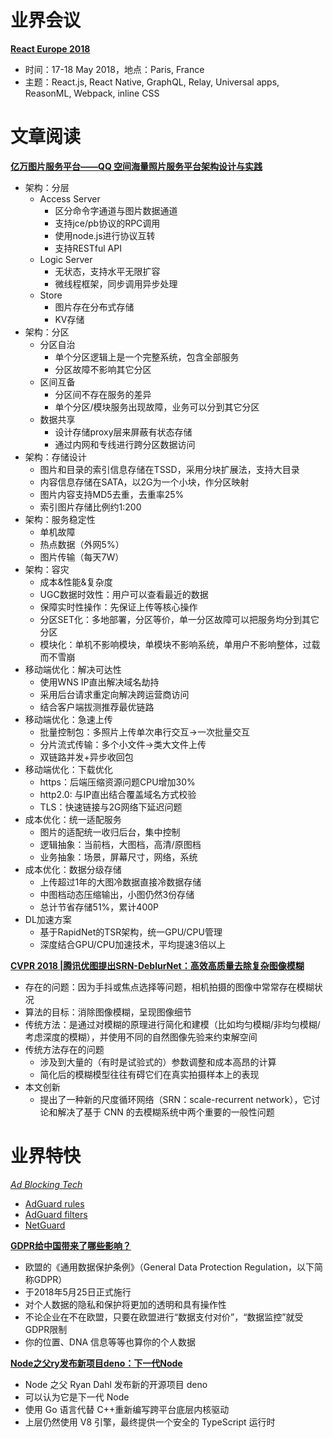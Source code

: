 ﻿# 业界会议

[**React Europe 2018**](https://www.react-europe.org/)
* 时间：17-18 May 2018，地点：Paris, France
* 主题：React.js, React Native, GraphQL, Relay, Universal apps, ReasonML, Webpack, inline CSS 



# 文章阅读


[**亿万图片服务平台——QQ 空间海量照片服务平台架构设计与实践**](https://ppt.geekbang.org/list/qconsh2017)
* 架构：分层
   * Access Server
      * 区分命令字通道与图片数据通道
      * 支持jce/pb协议的RPC调用
      * 使用node.js进行协议互转
      * 支持RESTful API
   * Logic Server
      * 无状态，支持水平无限扩容
      * 微线程框架，同步调用异步处理
   * Store
      * 图片存在分布式存储
      * KV存储
* 架构：分区
   * 分区自治
      * 单个分区逻辑上是一个完整系统，包含全部服务
      * 分区故障不影响其它分区
   * 区间互备
      * 分区间不存在服务的差异
      * 单个分区/模块服务出现故障，业务可以分到其它分区
   * 数据共享
      * 设计存储proxy层来屏蔽有状态存储
      * 通过内网和专线进行跨分区数据访问
* 架构：存储设计
   * 图片和目录的索引信息存储在TSSD，采用分块扩展法，支持大目录
   * 内容信息存储在SATA，以2G为一个小块，作分区映射
   * 图片内容支持MD5去重，去重率25%
   * 索引图片存储比例约1:200
* 架构：服务稳定性
   * 单机故障
   * 热点数据（外网5%）
   * 图片传输（每天7W）
* 架构：容灾
   * 成本&性能&复杂度
   * UGC数据时效性：用户可以查看最近的数据
   * 保障实时性操作：先保证上传等核心操作
   * 分区SET化：多地部署，分区等价，单一分区故障可以把服务均分到其它分区
   * 模块化：单机不影响模块，单模块不影响系统，单用户不影响整体，过载而不雪崩
* 移动端优化：解决可达性
   * 使用WNS IP直出解决域名劫持
   * 采用后台请求重定向解决跨运营商访问
   * 结合客户端拔测推荐最优链路
* 移动端优化：急速上传
   * 批量控制包：多照片上传单次串行交互->一次批量交互
   * 分片流式传输：多个小文件->类大文件上传
   * 双链路并发+异步收回包
* 移动端优化：下载优化
   * https：后端压缩资源问题CPU增加30%
   * http2.0: 与IP直出结合覆盖域名方式校验
   * TLS：快速链接与2G网络下延迟问题
* 成本优化：统一适配服务
   * 图片的适配统一收归后台，集中控制
   * 逻辑抽象：当前档，大图档，高清/原图档
   * 业务抽象：场景，屏幕尺寸，网络，系统
* 成本优化：数据分级存储
   * 上传超过1年的大图冷数据直接冷数据存储
   * 中图档动态压缩输出，小图仍然3份存储
   * 总计节省存储51%，累计400P
* DL加速方案
   * 基于RapidNet的TSR架构，统一GPU/CPU管理
   * 深度结合GPU/CPU加速技术，平均提速3倍以上


[**CVPR 2018 |腾讯优图提出SRN-DeblurNet：高效高质量去除复杂图像模糊**](https://zhuanlan.zhihu.com/p/37487409)
* 存在的问题：因为手抖或焦点选择等问题，相机拍摄的图像中常常存在模糊状况
* 算法的目标：消除图像模糊，呈现图像细节
* 传统方法：是通过对模糊的原理进行简化和建模（比如均匀模糊/非均匀模糊/考虑深度的模糊），并使用不同的自然图像先验来约束解空间
* 传统方法存在的问题
   * 涉及到大量的（有时是试验式的）参数调整和成本高昂的计算
   * 简化后的模糊模型往往有碍它们在真实拍摄样本上的表现
* 本文创新
   * 提出了一种新的尺度循环网络（SRN：scale-recurrent network），它讨论和解决了基于 CNN 的去模糊系统中两个重要的一般性问题


# 业界特快


[*Ad Blocking Tech*](https://adguard.com/en/welcome.html)
* [AdGuard rules](https://kb.adguard.com/en)
* [AdGuard filters](https://github.com/AdguardTeam/AdguardFilters)
* [NetGuard](https://github.com/M66B/NetGuard)


[**GDPR给中国带来了哪些影响？**](http://dataunion.org/32937.html)
   * 欧盟的《通用数据保护条例》（General Data Protection Regulation，以下简称GDPR）
   * 于2018年5月25日正式施行
   * 对个人数据的隐私和保护将更加的透明和具有操作性
   * 不论企业在不在欧盟，只要在欧盟进行“数据支付对价”，“数据监控”就受GDPR限制
   * 你的位置、DNA 信息等等也算你的个人数据
    

[**Node之父ry发布新项目deno：下一代Node**](https://juejin.im/entry/5b0f972f518825156e4b65d7)   
* Node 之父 Ryan Dahl 发布新的开源项目 deno
* 可以认为它是下一代 Node
* 使用 Go 语言代替 C++重新编写跨平台底层内核驱动
* 上层仍然使用 V8 引擎，最终提供一个安全的 TypeScript 运行时